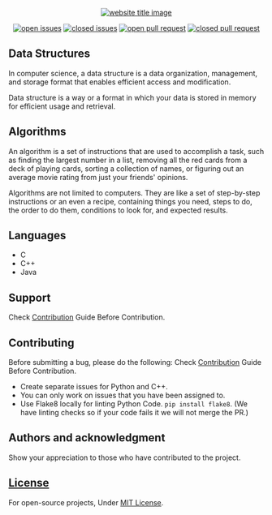 <p align="center">
  <a href="http://codeperfectplus.herokuapp.com/"><img src="https://capsule-render.vercel.app/api?type=rect&color=666666&height=100&section=header&text=Algorithms%20And%20Data%20Structures&fontSize=55%&fontColor=ffffff&fontAlignY=65" alt="website title image"></a>
</p>

<p align="center">
<a href="https://github.com/hoangtien2k3qx1/awesomeScripts/issues"><img src="https://img.shields.io/github/issues-raw/codeperfectplus/AlgorithmsAndDataStructure?style=for-the-badge" alt="open issues"></a>
<a href="https://github.com/hoangtien2k3qx1/awesomeScripts/issues"><img src="https://img.shields.io/github/issues-closed-raw/codeperfectplus/Data-Structure-And-Algorithm?style=for-the-badge" alt="closed issues"><a/>
<a href="https://github.com/hoangtien2k3qx1/awesomeScripts/pulls"><img src="https://img.shields.io/github/issues-pr-raw/codeperfectplus/Data-Structure-And-Algorithm?style=for-the-badge" alt="open pull request"></a>
<a href="https://github.com/hoangtien2k3qx1/awesomeScripts/pulls"><img src="https://img.shields.io/github/issues-pr-closed-raw/codeperfectplus/Data-Structure-And-Algorithm?style=for-the-badge" alt="closed pull request"></a>
</p>


## Data Structures

In computer science, a data structure is a data organization, management, and storage format that enables efficient access and modification.

Data structure is a way or a format in which your data is stored in memory for efficient usage and retrieval.

## Algorithms

An algorithm is a set of instructions that are used to accomplish a task, such as finding the largest number in a list, removing all the red cards from a deck of playing cards, sorting a collection of names, or figuring out an average movie rating from just your friends' opinions.

Algorithms are not limited to computers. They are like a set of step-by-step instructions or an even a recipe, containing things you need, steps to do, the order to do them, conditions to look for, and expected results.

## Languages
- C
- C++
- Java

## Support

Check [Contribution](/CONTRIBUTING.md) Guide Before Contribution.

## Contributing

Before submitting a bug, please do the following:
Check [Contribution](/CONTRIBUTING.md) Guide Before Contribution.

- Create separate issues for Python and C++.
- You can only work on issues that you have been assigned to.
- Use Flake8 locally for linting Python Code. `pip install flake8`.
  (We have linting checks so if your code fails it we will not merge the PR.)

## Authors and acknowledgment

Show your appreciation to those who have contributed to the project.

## [License](/LICENSE)

For open-source projects, Under [MIT License](/LICENSE).


